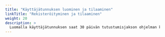 ```yaml
---
title: "Käyttäjätunnuksen luominen ja tilaaminen"
linkTitle: "Rekisteröityminen ja tilaaminen"
weight: 20
description: >
  Luomalla käyttäjätunnuksen saat 30 päivän tutustumisjakson ohjelman kaikkiin ominaisuuksiin. Tilaamalla saat käyttöösi myös pilvitallennuksen ja käyttäjätuen.
---
```

